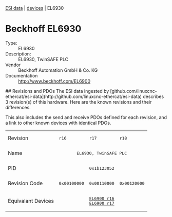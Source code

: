 <div class="nav"><a href="/esi-data">ESI data</a> | <a href="/esi-data/devices">devices</a> | EL6930</div>

#  Beckhoff EL6930

<dl>
  <dt>Type:</dt><dd>EL6930</dd>
  <dt>Description:</dt><dd>EL6930, TwinSAFE PLC</dd>
  <dt>Vendor</dt><dd>Beckhoff Automation GmbH & Co. KG</dd>
  <dt>Documentation</dt><dd><a href="http://www.beckhoff.com/EL6900">http://www.beckhoff.com/EL6900</a></dd>
</dl>
## Revisions and PDOs
The ESI data ingested by [github.com/linuxcnc-ethercat/esi-data](http://github.com/linuxcnc-ethercat/esi-data) describes 3 revision(s) of this hardware.  Here are the known revisions and their differences.

This also includes the send and receive PDOs defined for each revision, and a link to other known devices with identical PDOs.

<table>
<tr >
<td class="first">Revision</td>
<td ><pre>r16</pre></td>
<td ><pre>r17</pre></td>
<td ><pre>r18</pre></td>
</tr>
<tr >
<td class="first">Name</td>
<td  colspan=3 align="center"><pre>EL6930, TwinSAFE PLC</pre></td>
</tr>
<tr >
<td class="first">PID</td>
<td  colspan=3 align="center"><pre>0x1b123052</pre></td>
</tr>
<tr >
<td class="first">Revision Code</td>
<td ><pre>0x00100000</pre></td>
<td ><pre>0x00110000</pre></td>
<td ><pre>0x00120000</pre></td>
</tr>
<tr >
<td class="first">Equivalant Devices</td>
<td  colspan=3 align="center"><pre><a href="EL6900">EL6900 r16</a><br/><a href="EL6900">EL6900 r17</a></pre></td>
</tr>
</table>
